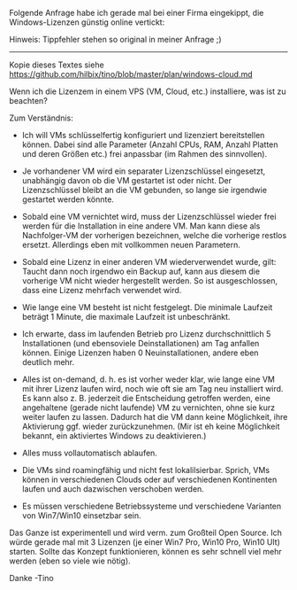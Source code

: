 Folgende Anfrage habe ich gerade mal bei einer Firma eingekippt, die Windows-Lizenzen günstig online vertickt:

Hinweis: Tippfehler stehen so original in meiner Anfrage ;)

------

Kopie dieses Textes siehe https://github.com/hilbix/tino/blob/master/plan/windows-cloud.md

Wenn ich die Lizenzem in einem VPS (VM, Cloud, etc.) installiere, was ist zu beachten?

Zum Verständnis:

- Ich will VMs schlüsselfertig konfiguriert und lizenziert bereitstellen können.  Dabei sind alle Parameter (Anzahl CPUs, RAM, Anzahl Platten und deren Größen etc.) frei anpassbar (im Rahmen des sinnvollen).

- Je vorhandener VM wird ein separater Lizenzschlüssel eingesetzt, unabhängig davon ob die VM gestartet ist oder nicht.  Der Lizenzschlüssel bleibt an die VM gebunden, so lange sie irgendwie gestartet werden könnte.

- Sobald eine VM vernichtet wird, muss der Lizenzschlüssel wieder frei werden für die Installation in eine andere VM.  Man kann diese als Nachfolger-VM der vorherigen bezeichnen, welche die vorherige restlos ersetzt.  Allerdings eben mit vollkommen neuen Parametern.

- Sobald eine Lizenz in einer anderen VM wiederverwendet wurde, gilt:  Taucht dann noch irgendwo ein Backup auf, kann aus diesem die vorherige VM nicht wieder hergestellt werden.  So ist ausgeschlossen, dass eine Lizenz mehrfach verwendet wird.

- Wie lange eine VM besteht ist nicht festgelegt.  Die minimale Laufzeit beträgt 1 Minute, die maximale Laufzeit ist unbeschränkt.

- Ich erwarte, dass im laufenden Betrieb pro Lizenz durchschnittlich 5 Installationen (und ebensoviele Deinstallationen) am Tag anfallen können.  Einige Lizenzen haben 0 Neuinstallationen, andere eben deutlich mehr.

- Alles ist on-demand, d. h. es ist vorher weder klar, wie lange eine VM mit ihrer Lizenz laufen wird, noch wie oft sie am Tag neu installiert wird.  Es kann also z. B. jederzeit die Entscheidung getroffen werden, eine angehaltene (gerade nicht laufende) VM zu vernichten, ohne sie kurz weiter laufen zu lassen.  Dadurch hat die VM dann keine Möglichkeit, ihre Aktivierung ggf. wieder zurückzunehmen.  (Mir ist eh keine Möglichkeit bekannt, ein aktiviertes Windows zu deaktivieren.)

- Alles muss vollautomatisch ablaufen.

- Die VMs sind roamingfähig und nicht fest lokalilsierbar.  Sprich, VMs können in verschiedenen Clouds oder auf verschiedenen Kontinenten laufen und auch dazwischen verschoben werden.

- Es müssen verschiedene Betriebssysteme und verschiedene Varianten von Win7/Win10 einsetzbar sein.

Das Ganze ist experimentell und wird verm. zum Großteil Open Source.
Ich würde gerade mal mit 3 Lizenzen (je einer Win7 Pro, Win10 Pro, Win10 Ult) starten.
Sollte das Konzept funktionieren, können es sehr schnell viel mehr werden (eben so viele wie nötig).

Danke
-Tino
